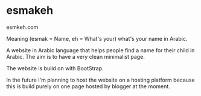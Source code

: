 # esmakeh
esmkeh.com

Meaning (esmak = Name, eh = What's your) what's your name in Arabic.

A website in Arabic language that helps people find a name for their child in Arabic. The aim is to have a very clean minimalist page.

The website is build on with BootStrap. 

In the future I'm planning to host the website on a hosting platform because this is build purely on one page hosted by blogger at the moment.
